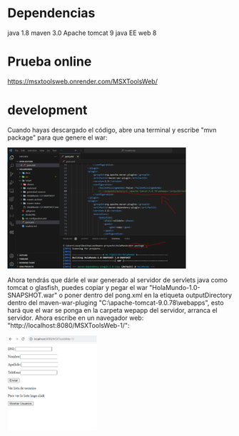 # Dependencias


java 1.8
maven 3.0
Apache tomcat 9
java EE web 8

# Prueba online

https://msxtoolsweb.onrender.com/MSXToolsWeb/



# development

Cuando hayas descargado el código, abre una terminal y escribe "mvn package" para que genere el war:

<img src="docs/1.PNG" width="400px"/>

Ahora tendrás que dárle el war generado al servidor de servlets java como tomcat o glasfish, puedes copiar y pegar el war "HolaMundo-1.0-SNAPSHOT.war" o poner dentro del pong.xml en la etiqueta outputDirectory dentro del maven-war-pluging "<outputDirectory>C:\apache-tomcat-9.0.78\webapps</outputDirectory>", esto hará que el war se ponga en la carpeta wepapp del servidor, arranca el servidor. Ahora escribe en un navegador web: "http://localhost:8080/MSXToolsWeb-1/":

<img src="docs/2.PNG" width="200px"/>